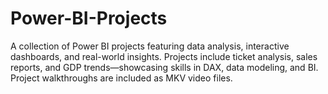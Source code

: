 # Power-BI-Projects
A collection of Power BI projects featuring data analysis, interactive dashboards, and real-world insights. Projects include ticket analysis, sales reports, and GDP trends—showcasing skills in DAX, data modeling, and BI. Project walkthroughs are included as MKV video files.

